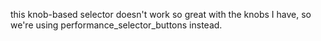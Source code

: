 this knob-based selector doesn't work so great with the knobs I have, so we're using performance_selector_buttons instead.

